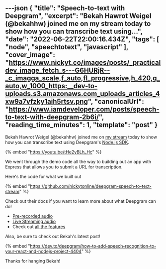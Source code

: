 ---json
{
  "title": "Speech-to-text with Deepgram",
  "excerpt": "Bekah Hawrot Weigel (@bekahhw) joined me on my stream today to show how you can transcribe text using...",
  "date": "2022-06-22T22:00:16.434Z",
  "tags": [
    "node",
    "speechtotext",
    "javascript"
  ],
  "cover_image": "https://www.nickyt.co/images/posts/_practicaldev_image_fetch_s---G6HURjR--_c_imagga_scale,f_auto,fl_progressive,h_420,q_auto,w_1000_https:__dev-to-uploads.s3.amazonaws.com_uploads_articles_4xw9a7vfzky1aih5rtsv.png",
  "canonicalUrl": "https://www.iamdeveloper.com/posts/speech-to-text-with-deepgram-2b6i/",
  "reading_time_minutes": 1,
  "template": "post"
}
---

Bekah Hawrot Weigel (@bekahhw) joined me on [my stream](https://livecoding.ca) today to show how you can transcribe text using Deepgram's [Node.js SDK](https://developers.deepgram.com/sdks-tools/sdks/node-sdk/).

{% embed "https://youtu.be/tHe2yBLh_Hc" %}

We went through the demo code all the way to building out an app with Express that allows you to submit a URL for transcription.

Here's the code for what we built out

{% embed "https://github.com/nickytonline/deepgram-speech-to-text-stream" %}

Check out their docs if you want to learn more about what Deepgram can do!

* [Pre-recorded audio](https://developers.deepgram.com/documentation/getting-started/prerecorded/)
* [Live Streaming audio](https://developers.deepgram.com/documentation/getting-started/streaming/)
* Check out [all the features](https://developers.deepgram.com/documentation/features/)

Also, be sure to check out Bekah's latest post!

{% embed "https://dev.to/deepgram/how-to-add-speech-recognition-to-your-react-and-nodejs-project-4404" %}

Thanks for hanging Bekah!
